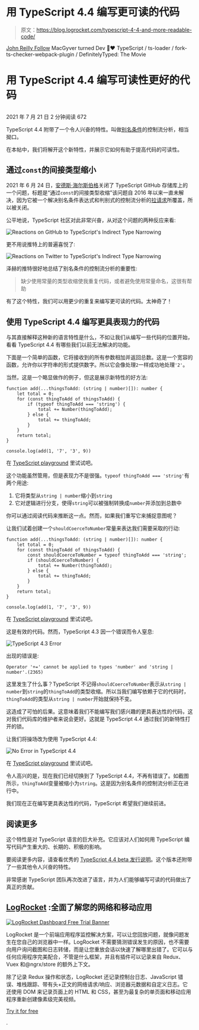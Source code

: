 # 用 TypeScript 4.4 编写更可读的代码

> 原文：<https://blog.logrocket.com/typescript-4-4-and-more-readable-code/>

[John Reilly Follow](https://blog.logrocket.com/author/johnreilly/) MacGyver turned Dev 🌻❤️ TypeScript / ts-loader / fork-ts-checker-webpack-plugin / DefinitelyTyped: The Movie

# 用 TypeScript 4.4 编写可读性更好的代码

## 

2021 年 7 月 21 日 2 分钟阅读 672

TypeScript 4.4 附带了一个令人兴奋的特性。叫做[别名条件](https://devblogs.microsoft.com/typescript/announcing-typescript-4-4-beta/#cfa-aliased-conditions)的控制流分析，相当拗口。

在本帖中，我们将解开这个新特性，并展示它如何有助于提高代码的可读性。

## 通过`const`的间接类型缩小

2021 年 6 月 24 日，[安德斯·海尔斯伯格](https://www.twitter.com/ahejlsberg)关闭了 TypeScript GitHub 存储库上的一个问题，标题是“通过`const`的间接类型收缩”该问题自 2016 年以来一直未解决，因为它被一个解决别名条件表达式和判别式的控制流分析的[拉请求](https://github.com/microsoft/TypeScript/pull/44730)所覆盖，所以被关闭。

公平地说，TypeScript 社区对此非常兴奋，从对这个问题的两种反应来看:

![Reactions on GitHub to TypeScript's Indirect Type Narrowing](img/7f7ebd121396ab3f32e8740e1d8cf0ea.png)

更不用说推特上的普遍喜悦了:

![Reactions on Twitter to TypeScript's Indirect Type Narrowing](img/e589cdc2636424a9b0ecacff30b6b08b.png)

泽赫的推特很好地总结了别名条件的控制流分析的重要性:

> 缺少使用常量的类型收缩使我重复代码，或者避免使用常量命名，这很有帮助

有了这个特性，我们可以用更少的重复来编写更可读的代码。太神奇了！

## 使用 TypeScript 4.4 编写更具表现力的代码

与其直接解释这种新的语言特性是什么，不如让我们从编写一些代码的位置开始，看看 TypeScript 4.4 有哪些我们以前无法解决的功能。

下面是一个简单的函数，它将接收到的所有参数相加并返回总数。这是一个宽容的函数，允许你以字符串的形式提供数字。所以它会像处理`2`一样成功地处理`'2'`。

当然，这是一个略显做作的例子，但这是展示新特性的好方法:

```
function add(...thingsToAdd: (string | number)[]): number {
    let total = 0;
    for (const thingToAdd of thingsToAdd) {
        if (typeof thingToAdd === 'string') {
            total += Number(thingToAdd);
        } else {
            total += thingToAdd;
        }
    }
    return total;
}

console.log(add(1, '7', '3', 9))

```

在 [TypeScript playground](https://www.typescriptlang.org/play?ts=4.3.5#code/GYVwdgxgLglg9mABAQwCaoBQDodQBYxgDmAzgCpwCC6AXIhiVAE6FGIA+iYIAtgEYBTJgEoA2gF1hdbvyGIA3gChEKxABsBURFDhRkaxAF5EABgDcy1cDhN6EBI20FiFaqkRxgT1uSrphCpaqqjBeGFAAngAOAp7eLn7uhsmIAOSMLMSpAUrBeao6egYA1MYAcryCTOHORK7+FvkqAL6IAmokAoFNeYX6iKXxdYmNTc1BiOPBTJogTEh9ahbjivZgJHAaWGpwRBhomACMADRpAOypp6kAzJeIAJzCwkA) 里试试吧。

这个功能虽然管用，但是表现力不是很强。`typeof thingToAdd === 'string'`有两个用途:

1.  它将类型从`string | number`缩小到`string`
2.  它对逻辑进行分支，使得`string`可以被强制转换成`number`并添加到总数中

你可以通过阅读代码来推断这一点。然而，如果我们重写它来捕捉意图呢？

让我们试着创建一个`shouldCoerceToNumber`常量来表达我们需要采取的行动:

```
function add(...thingsToAdd: (string | number)[]): number {
    let total = 0;
    for (const thingToAdd of thingsToAdd) {
        const shouldCoerceToNumber = typeof thingToAdd === 'string';
        if (shouldCoerceToNumber) {
            total += Number(thingToAdd);
        } else {
            total += thingToAdd;
        }
    }
    return total;
}

console.log(add(1, '7', '3', 9))

```

在 [TypeScript playground](https://www.typescriptlang.org/play?ts=4.3.5#code/GYVwdgxgLglg9mABAQwCaoBQDodQBYxgDmAzgCpwCC6AXIhiVAE6FGIA+iYIAtgEYBTJgEoA2gF1hdbvyGIA3gChEKxABsBURFDhRkaxAF5EABgDcy1cDhN6EBI20FiFaqkRxgT1uSrphCpaqqvZgjiR4cCBqqADCcEIQAhQAcryCtsZQAJ4ADgKe3i5+7oZliADkjCzEFRbBwTBeDJHRcQlMSanpQgFKDQPauvqIANTGabJMGPisrv71gwC+iAJqJAKBgw06egbjRUTzqIsDS0GI58FMmiBMSLv6FueKoSRwGlhqcEQYaJgARgANJUAOwVEEVADMEMQAE5hMIgA) 里试试吧。

这是有效的代码。然而，TypeScript 4.3 因一个错误而令人窒息:

![TypeScript 4.3 Error](img/8c6a866d926a6ef6515ee6202726d43f.png)

出现的错误是:

```
Operator '+=' cannot be applied to types 'number' and 'string | number'.(2365)
```

这里发生了什么事？TypeScript 不记得`shouldCoerceToNumber`表示从`string | number`到`string`的`thingToAdd`的类型收缩。所以当我们编写依赖于它的代码时，`thingToAdd`的类型从`string | number`开始就保持不变。

这造成了可怕的后果。这意味着我们不能编写我们感兴趣的更具表达性的代码，这对我们代码库的维护者来说会更好。这就是 TypeScript 4.4 通过我们的新特性打开的锁。

让我们将操场改为使用 TypeScript 4.4:

![No Error in TypeScript 4.4](img/d844935ca24d397f5d391ed382456a9a.png)

在 [TypeScript playground](https://www.typescriptlang.org/play?ts=4.4.0-beta#code/GYVwdgxgLglg9mABAQwCaoBQDodQBYxgDmAzgCpwCC6AXIhiVAE6FGIA+iYIAtgEYBTJgEoA2gF1hdbvyGIA3gChEKxABsBURFDhRkaxAF5EABgDcy1cDhN6EBI20FiFaqkRxgT1uSrphCpaqqvZgjiR4cCBqqADCcEIQAhQAcryCtsZQAJ4ADgKe3i5+7oZliADkjCzEFRbBwTBeDJHRcQlMSanpQgFKDQPauvqIANTGabJMGPisrv71gwC+iAJqJAKBgw06egbjRUTzqIsDS0GI58FMmiBMSLv6FueKoSRwGlhqcEQYaJgARgANJUAOwVEEVADMEMQAE5hMIgA) 里试试吧。

令人高兴的是，现在我们已经切换到了 TypeScript 4.4，不再有错误了。如截图所示，`thingToAdd`变量被缩小为`string`。这是因为别名条件的控制流分析正在进行中。

我们现在正在编写更具表达性的代码，TypeScript 希望我们继续前进。

## 阅读更多

这个特性是对 TypeScript 语言的巨大补充。它应该对人们如何用 TypeScript 编写代码产生重大的、长期的、积极的影响。

要阅读更多内容，请查看优秀的 [TypeScript 4.4 beta 发行说明](https://devblogs.microsoft.com/typescript/announcing-typescript-4-4-beta/#cfa-aliased-conditions)。这个版本还附带了一些其他令人兴奋的特性。

非常感谢 TypeScript 团队再次改进了语言，并为人们能够编写可读的代码做出了真正的贡献。

## [LogRocket](https://lp.logrocket.com/blg/typescript-signup) :全面了解您的网络和移动应用

[![LogRocket Dashboard Free Trial Banner](img/d6f5a5dd739296c1dd7aab3d5e77eeb9.png)](https://lp.logrocket.com/blg/typescript-signup)

LogRocket 是一个前端应用程序监控解决方案，可以让您回放问题，就像问题发生在您自己的浏览器中一样。LogRocket 不需要猜测错误发生的原因，也不需要向用户询问截图和日志转储，而是让您重放会话以快速了解哪里出错了。它可以与任何应用程序完美配合，不管是什么框架，并且有插件可以记录来自 Redux、Vuex 和@ngrx/store 的额外上下文。

除了记录 Redux 操作和状态，LogRocket 还记录控制台日志、JavaScript 错误、堆栈跟踪、带有头+正文的网络请求/响应、浏览器元数据和自定义日志。它还使用 DOM 来记录页面上的 HTML 和 CSS，甚至为最复杂的单页面和移动应用程序重新创建像素级完美视频。

[Try it for free](https://lp.logrocket.com/blg/typescript-signup)

.
